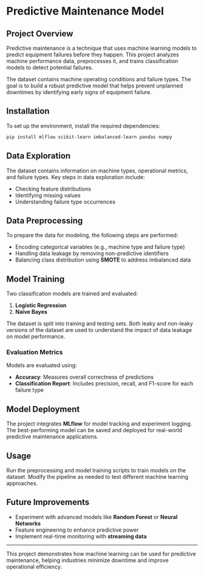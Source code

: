# Predictive Maintenance Model

## Project Overview

Predictive maintenance is a technique that uses machine learning models to predict equipment failures before they happen. This project analyzes machine performance data, preprocesses it, and trains classification models to detect potential failures.

The dataset contains machine operating conditions and failure types. The goal is to build a robust predictive model that helps prevent unplanned downtimes by identifying early signs of equipment failure.

## Installation

To set up the environment, install the required dependencies:

```sh
pip install mlflow scikit-learn imbalanced-learn pandas numpy
```

## Data Exploration

The dataset contains information on machine types, operational metrics, and failure types. Key steps in data exploration include:

- Checking feature distributions
- Identifying missing values
- Understanding failure type occurrences

## Data Preprocessing

To prepare the data for modeling, the following steps are performed:

- Encoding categorical variables (e.g., machine type and failure type)
- Handling data leakage by removing non-predictive identifiers
- Balancing class distribution using **SMOTE** to address imbalanced data

## Model Training

Two classification models are trained and evaluated:

1. **Logistic Regression**
2. **Naïve Bayes**

The dataset is split into training and testing sets. Both leaky and non-leaky versions of the dataset are used to understand the impact of data leakage on model performance.

### Evaluation Metrics

Models are evaluated using:

- **Accuracy**: Measures overall correctness of predictions
- **Classification Report**: Includes precision, recall, and F1-score for each failure type

## Model Deployment

The project integrates **MLflow** for model tracking and experiment logging. The best-performing model can be saved and deployed for real-world predictive maintenance applications.

## Usage

Run the preprocessing and model training scripts to train models on the dataset. Modify the pipeline as needed to test different machine learning approaches.

## Future Improvements

- Experiment with advanced models like **Random Forest** or **Neural Networks**
- Feature engineering to enhance predictive power
- Implement real-time monitoring with **streaming data**

---

This project demonstrates how machine learning can be used for predictive maintenance, helping industries minimize downtime and improve operational efficiency.


